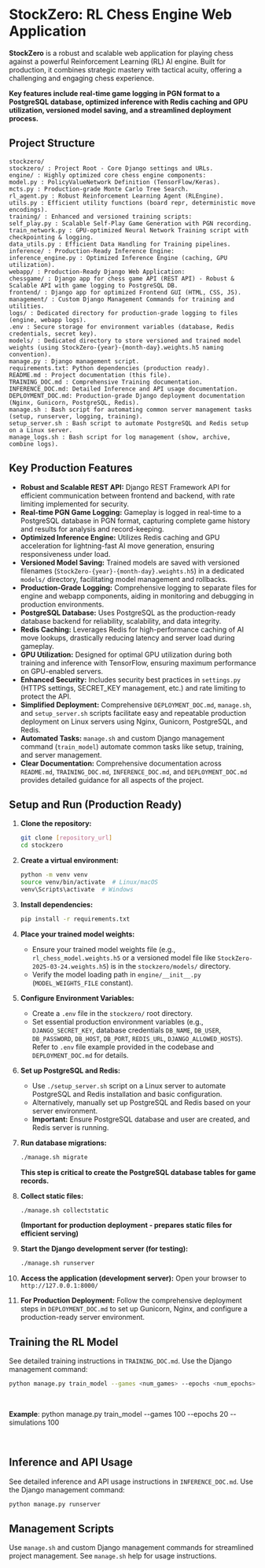 # StockZero: RL Chess Engine Web Application

**StockZero** is a robust and scalable web application for playing chess against a powerful Reinforcement Learning (RL) AI engine. Built for production, it combines strategic mastery with tactical acuity, offering a challenging and engaging chess experience.

**Key features include real-time game logging in PGN format to a PostgreSQL database, optimized inference with Redis caching and GPU utilization, versioned model saving, and a streamlined deployment process.**

## Project Structure

```
stockzero/
stockzero/ : Project Root - Core Django settings and URLs.
engine/ : Highly optimized core chess engine components:
model.py : PolicyValueNetwork Definition (TensorFlow/Keras).
mcts.py : Production-grade Monte Carlo Tree Search.
rl_agent.py : Robust Reinforcement Learning Agent (RLEngine).
utils.py : Efficient utility functions (board repr, deterministic move encodings).
training/ : Enhanced and versioned training scripts:
self_play.py : Scalable Self-Play Game Generation with PGN recording.
train_network.py : GPU-optimized Neural Network Training script with checkpointing & logging.
data_utils.py : Efficient Data Handling for Training pipelines.
inference/ : Production-Ready Inference Engine:
inference_engine.py : Optimized Inference Engine (caching, GPU utilization).
webapp/ : Production-Ready Django Web Application:
chessgame/ : Django app for chess game API (REST API) - Robust & Scalable API with game logging to PostgreSQL DB.
frontend/ : Django app for optimized Frontend GUI (HTML, CSS, JS).
management/ : Custom Django Management Commands for training and utilities.
logs/ : Dedicated directory for production-grade logging to files (engine, webapp logs).
.env : Secure storage for environment variables (database, Redis credentials, secret key).
models/ : Dedicated directory to store versioned and trained model weights (using StockZero-{year}-{month-day}.weights.h5 naming convention).
manage.py : Django management script.
requirements.txt: Python dependencies (production ready).
README.md : Project documentation (this file).
TRAINING_DOC.md : Comprehensive Training documentation.
INFERENCE_DOC.md: Detailed Inference and API usage documentation.
DEPLOYMENT_DOC.md: Production-grade Django deployment documentation (Nginx, Gunicorn, PostgreSQL, Redis).
manage.sh : Bash script for automating common server management tasks (setup, runserver, logging, training).
setup_server.sh : Bash script to automate PostgreSQL and Redis setup on a Linux server.
manage_logs.sh : Bash script for log management (show, archive, combine logs).
```

## Key Production Features

* **Robust and Scalable REST API:** Django REST Framework API for efficient communication between frontend and backend, with rate limiting implemented for security.
* **Real-time PGN Game Logging:**  Gameplay is logged in real-time to a PostgreSQL database in PGN format, capturing complete game history and results for analysis and record-keeping.
* **Optimized Inference Engine:** Utilizes Redis caching and GPU acceleration for lightning-fast AI move generation, ensuring responsiveness under load.
* **Versioned Model Saving:** Trained models are saved with versioned filenames (`StockZero-{year}-{month-day}.weights.h5`) in a dedicated `models/` directory, facilitating model management and rollbacks.
* **Production-Grade Logging:** Comprehensive logging to separate files for engine and webapp components, aiding in monitoring and debugging in production environments.
* **PostgreSQL Database:** Uses PostgreSQL as the production-ready database backend for reliability, scalability, and data integrity.
* **Redis Caching:** Leverages Redis for high-performance caching of AI move lookups, drastically reducing latency and server load during gameplay.
* **GPU Utilization:** Designed for optimal GPU utilization during both training and inference with TensorFlow, ensuring maximum performance on GPU-enabled servers.
* **Enhanced Security:** Includes security best practices in `settings.py` (HTTPS settings, SECRET_KEY management, etc.) and rate limiting to protect the API.
* **Simplified Deployment:** Comprehensive `DEPLOYMENT_DOC.md`, `manage.sh`, and `setup_server.sh` scripts facilitate easy and repeatable production deployment on Linux servers using Nginx, Gunicorn, PostgreSQL, and Redis.
* **Automated Tasks:** `manage.sh` and custom Django management command (`train_model`) automate common tasks like setup, training, and server management.
* **Clear Documentation:** Comprehensive documentation across `README.md`, `TRAINING_DOC.md`, `INFERENCE_DOC.md`, and `DEPLOYMENT_DOC.md` provides detailed guidance for all aspects of the project.

## Setup and Run (Production Ready)

1. **Clone the repository:**

    ```bash
    git clone [repository_url]
    cd stockzero
    ```

2. **Create a virtual environment:**

    ```bash
    python -m venv venv
    source venv/bin/activate  # Linux/macOS
    venv\Scripts\activate  # Windows
    ```

3. **Install dependencies:**

    ```bash
    pip install -r requirements.txt
    ```

4. **Place your trained model weights:**
    * Ensure your trained model weights file (e.g., `rl_chess_model.weights.h5` or a versioned model file like `StockZero-2025-03-24.weights.h5`) is in the `stockzero/models/` directory.
    * Verify the model loading path in `engine/__init__.py` (`MODEL_WEIGHTS_FILE` constant).

5. **Configure Environment Variables:**
    * Create a `.env` file in the `stockzero/` root directory.
    * Set essential production environment variables (e.g., `DJANGO_SECRET_KEY`, database credentials `DB_NAME`, `DB_USER`, `DB_PASSWORD`, `DB_HOST`, `DB_PORT`, `REDIS_URL`, `DJANGO_ALLOWED_HOSTS`). Refer to `.env` file example provided in the codebase and `DEPLOYMENT_DOC.md` for details.

6. **Set up PostgreSQL and Redis:**
    * Use `./setup_server.sh` script on a Linux server to automate PostgreSQL and Redis installation and basic configuration.
    * Alternatively, manually set up PostgreSQL and Redis based on your server environment.
    * **Important:** Ensure PostgreSQL database and user are created, and Redis server is running.

7. **Run database migrations:**

    ```bash
    ./manage.sh migrate
    ```

    **This step is critical to create the PostgreSQL database tables for game records.**

8. **Collect static files:**

    ```bash
    ./manage.sh collectstatic
    ```

    **(Important for production deployment - prepares static files for efficient serving)**

9. **Start the Django development server (for testing):**

    ```bash
    ./manage.sh runserver
    ```

10. **Access the application (development server):**
    Open your browser to `http://127.0.0.1:8000/`

11. **For Production Deployment:** Follow the comprehensive deployment steps in `DEPLOYMENT_DOC.md` to set up Gunicorn, Nginx, and configure a production-ready server environment.

## Training the RL Model

See detailed training instructions in `TRAINING_DOC.md`. Use the Django management command:

```bash
python manage.py train_model --games <num_games> --epochs <num_epochs> --simulations <num_simulations>
```

<br>

**Example**: python manage.py train_model --games 100 --epochs 20 --simulations 100

<br>

## Inference and API Usage

See detailed inference and API usage instructions in `INFERENCE_DOC.md`. Use the Django management command:

```bash
python manage.py runserver
```

## Management Scripts

Use `manage.sh` and custom Django management commands for streamlined project management. See `manage.sh` help for usage instructions.
